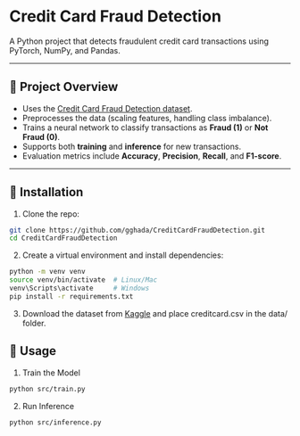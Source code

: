 # Credit Card Fraud Detection

A Python project that detects fraudulent credit card transactions using PyTorch, NumPy, and Pandas.

---

## 🔹 Project Overview
- Uses the [Credit Card Fraud Detection dataset](https://www.kaggle.com/datasets/mlg-ulb/creditcardfraud).  
- Preprocesses the data (scaling features, handling class imbalance).  
- Trains a neural network to classify transactions as **Fraud (1)** or **Not Fraud (0)**.  
- Supports both **training** and **inference** for new transactions.  
- Evaluation metrics include **Accuracy**, **Precision**, **Recall**, and **F1-score**.

---

## 🔹 Installation

1. Clone the repo:

```bash
git clone https://github.com/gghada/CreditCardFraudDetection.git
cd CreditCardFraudDetection
```

2. Create a virtual environment and install dependencies:
```bash
python -m venv venv
source venv/bin/activate  # Linux/Mac
venv\Scripts\activate     # Windows
pip install -r requirements.txt
```
3. Download the dataset from [Kaggle](https://www.kaggle.com/datasets/mlg-ulb/creditcardfraud) and place creditcard.csv in the data/ folder.

## 🔹 Usage 

1.  Train the Model
```bash
python src/train.py
```

2. Run Inference
```bash
python src/inference.py
```
